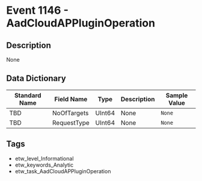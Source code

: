 # Event 1146 - AadCloudAPPluginOperation

## Description
None

## Data Dictionary
|Standard Name|Field Name|Type|Description|Sample Value|
|---|---|---|---|---|
|TBD|NoOfTargets|UInt64|None|`None`|
|TBD|RequestType|UInt64|None|`None`|

## Tags
* etw_level_Informational
* etw_keywords_Analytic
* etw_task_AadCloudAPPluginOperation